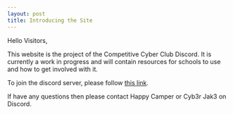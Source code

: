 ```yaml
---
layout: post
title: Introducing the Site
---
```


Hello Visitors,

This website is the project of the Competitive Cyber Club Discord. 
It is currently a work in progress and will contain resources for schools to use and how to get involved with it.

To join the discord server, please follow [this link](https://discord.gg/A8JuSSg).

If have any questions then please contact Happy Camper or Cyb3r Jak3 on Discord.
